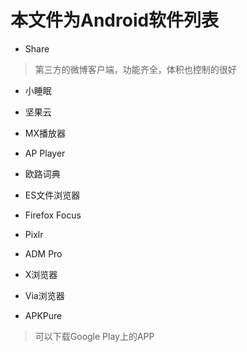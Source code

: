 # 本文件为Android软件列表

- Share
> 第三方的微博客户端，功能齐全，体积也控制的很好

- 小睡眠

- 坚果云

- MX播放器

- AP Player

- 欧路词典

- ES文件浏览器

- Firefox Focus

- Pixlr

- ADM Pro

- X浏览器

- Via浏览器

- APKPure
> 可以下载Google Play上的APP




